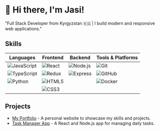 # 👋 Hi there, I'm Jasi!


"Full Stack Developer from Kyrgyzstan 🇰🇬 | I build modern and responsive web applications."

## Skills

| Languages                          | Frontend                          | Backend                   | Tools & Platforms             |
|----------------------------------|---------------------------------|---------------------------|------------------------------|
| ![JavaScript](https://img.shields.io/badge/-JavaScript-F7DF1E?logo=javascript&logoColor=black&style=flat-square) | ![React](https://img.shields.io/badge/-React-61DAFB?logo=react&logoColor=black&style=flat-square) | ![Node.js](https://img.shields.io/badge/-Node.js-339933?logo=node.js&logoColor=white&style=flat-square) | ![Git](https://img.shields.io/badge/-Git-F05032?logo=git&logoColor=white&style=flat-square)       |
| ![TypeScript](https://img.shields.io/badge/-TypeScript-3178C6?logo=typescript&logoColor=white&style=flat-square) | ![Redux](https://img.shields.io/badge/-Redux-764ABC?logo=redux&logoColor=white&style=flat-square) | ![Express](https://img.shields.io/badge/-Express-000000?logo=express&logoColor=white&style=flat-square) | ![GitHub](https://img.shields.io/badge/-GitHub-181717?logo=github&logoColor=white&style=flat-square) |
| ![Python](https://img.shields.io/badge/-Python-3776AB?logo=python&logoColor=white&style=flat-square) | ![HTML5](https://img.shields.io/badge/-HTML5-E34F26?logo=html5&logoColor=white&style=flat-square) |                           | ![Docker](https://img.shields.io/badge/-Docker-2496ED?logo=docker&logoColor=white&style=flat-square) |
|                                  | ![CSS3](https://img.shields.io/badge/-CSS3-1572B6?logo=css3&logoColor=white&style=flat-square) |                           |                              |




## Projects
- [My Portfolio](https://your-portfolio-link.com) - A personal website to showcase my skills and projects.
- [Task Manager App](https://github.com/username/task-manager) - A React and Node.js app for managing daily tasks.





